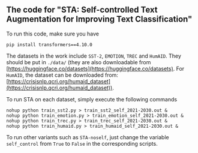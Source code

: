 ## The code for "STA: Self-controlled Text Augmentation for Improving Text Classification"

To run this code, make sure you have

```shell
pip install transformers==4.10.0
```

The datasets in the work include `SST-2`, `EMOTION`, `TREC` and `HumAID`. They should be put in `./data/` (they are also downloadable from [https://huggingface.co/datasets](https://huggingface.co/datasets). For `HumAID`, the dataset can be downloaded from: [https://crisisnlp.qcri.org/humaid_dataset](https://crisisnlp.qcri.org/humaid_dataset)).

To run STA on each dataset, simply execute the following commands

```shell
nohup python train_sst2.py > train_sst2_self_2021-2030.out &
nohup python train_emotion.py > train_emotion_self_2021-2030.out &
nohup python train_trec.py > train_trec_self_2021-2030.out &
nohup python train_humaid.py > train_humaid_self_2021-2030.out &
```

To run other variants such as `STA-noself`, just change the variable `self_control` from `True` to `False` in the corresponding scripts.
